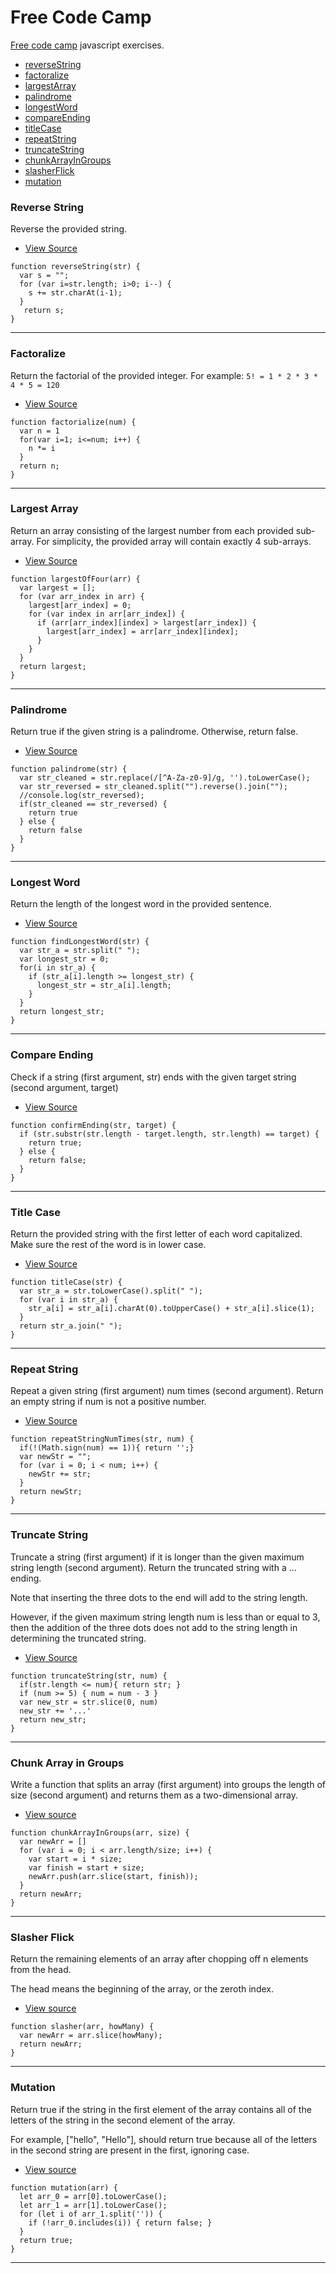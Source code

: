 # Free Code Camp

[Free code camp](https://www.freecodecamp.org/) javascript exercises.

- [reverseString](#reverseString)
- [factoralize](#factoralize)
- [largestArray](#largestArray)
- [palindrome](#palindrome)
- [longestWord](#longestWord)
- [compareEnding](#compareEnding)
- [titleCase](#titleCase)
- [repeatString](#repeatString)
- [truncateString](#truncateString)
- [chunkArrayInGroups](#chunkArrayInGroups)
- [slasherFlick](#slasherFlick)
- [mutation](#mutation)



### <a name="reverseString">Reverse String</a>

Reverse the provided string.
- [View Source](reverseString.js)

```
function reverseString(str) {
  var s = "";
  for (var i=str.length; i>0; i--) {
    s += str.charAt(i-1);
  }
   return s;
}
```
---

### <a name="factoralize">Factoralize</a>

Return the factorial of the provided integer.
For example: ```5! = 1 * 2 * 3 * 4 * 5 = 120```
- [View Source](factoralize.js)

```
function factorialize(num) {
  var n = 1
  for(var i=1; i<=num; i++) {
    n *= i
  }
  return n;
}
```
---


### <a name="largestArray">Largest Array</a>

Return an array consisting of the largest number from each provided sub-array. For simplicity, the provided array will contain exactly 4 sub-arrays.
- [View Source](largestArray.js)

```
function largestOfFour(arr) {
  var largest = [];
  for (var arr_index in arr) {
    largest[arr_index] = 0;
    for (var index in arr[arr_index]) {
      if (arr[arr_index][index] > largest[arr_index]) {
        largest[arr_index] = arr[arr_index][index];
      }
    }
  }
  return largest;
}
```
---


### <a name="palindrome">Palindrome</a>

Return true if the given string is a palindrome. Otherwise, return false.
- [View Source](palindrome.js)

```
function palindrome(str) {
  var str_cleaned = str.replace(/[^A-Za-z0-9]/g, '').toLowerCase();
  var str_reversed = str_cleaned.split("").reverse().join("");
  //console.log(str_reversed);
  if(str_cleaned == str_reversed) {
    return true
  } else {
    return false
  }
}
```
---


### <a name="longestWord">Longest Word</a>

Return the length of the longest word in the provided sentence.
- [View Source](longestWord.js)

```
function findLongestWord(str) {
  var str_a = str.split(" ");
  var longest_str = 0;
  for(i in str_a) {
    if (str_a[i].length >= longest_str) {
      longest_str = str_a[i].length;
    }
  }
  return longest_str;
}
```
---


### <a name="compareEnding">Compare Ending</a>

Check if a string (first argument, str) ends with the given target string (second argument, target)
- [View Source](compareEnding.js)

```
function confirmEnding(str, target) {
  if (str.substr(str.length - target.length, str.length) == target) {
    return true;
  } else {
    return false;
  }
}
```
---


### <a name="titleCase">Title Case</a>

Return the provided string with the first letter of each word capitalized. Make sure the rest of the word is in lower case.
- [View Source](titleCase.js)

```
function titleCase(str) {
  var str_a = str.toLowerCase().split(" ");
  for (var i in str_a) {
    str_a[i] = str_a[i].charAt(0).toUpperCase() + str_a[i].slice(1);
  }
  return str_a.join(" ");
}
```
---


### <a name="repeatString">Repeat String</a>

Repeat a given string (first argument) num times (second argument). Return an empty string if num is not a positive number.
- [View Source](repeatString.js)

```
function repeatStringNumTimes(str, num) {
  if(!(Math.sign(num) == 1)){ return '';}
  var newStr = "";
  for (var i = 0; i < num; i++) {
    newStr += str;
  }
  return newStr;
}
```
---


### <a name="truncateString">Truncate String</a>

Truncate a string (first argument) if it is longer than the given maximum string length (second argument). Return the truncated string with a ... ending.

Note that inserting the three dots to the end will add to the string length.

However, if the given maximum string length num is less than or equal to 3, then the addition of the three dots does not add to the string length in determining the truncated string.
- [View Source](truncateString.js)

```
function truncateString(str, num) {
  if(str.length <= num){ return str; }
  if (num >= 5) { num = num - 3 }
  var new_str = str.slice(0, num)
  new_str += '...'
  return new_str;
}
```
---


### <a name="chunkArrayInGroups">Chunk Array in Groups</a>

Write a function that splits an array (first argument) into groups the length of size (second argument) and returns them as a two-dimensional array.
- [View source](chunkArray.js)

```
function chunkArrayInGroups(arr, size) {
  var newArr = []
  for (var i = 0; i < arr.length/size; i++) {
    var start = i * size;
    var finish = start + size;
    newArr.push(arr.slice(start, finish));
  }
  return newArr;
}
```
---


### <a name="slasherFlick">Slasher Flick</a>

Return the remaining elements of an array after chopping off n elements from the head.

The head means the beginning of the array, or the zeroth index.
- [View source](slasherFlick.js)

```
function slasher(arr, howMany) {
  var newArr = arr.slice(howMany);
  return newArr;
}
```
---


### <a name="mutation">Mutation</a>

Return true if the string in the first element of the array contains all of the letters of the string in the second element of the array.

For example, ["hello", "Hello"], should return true because all of the letters in the second string are present in the first, ignoring case.

- [View source](mutation.js)

```
function mutation(arr) {
  let arr_0 = arr[0].toLowerCase();
  let arr_1 = arr[1].toLowerCase();
  for (let i of arr_1.split('')) {
    if (!arr_0.includes(i)) { return false; }
  }
  return true;
}
```
---
